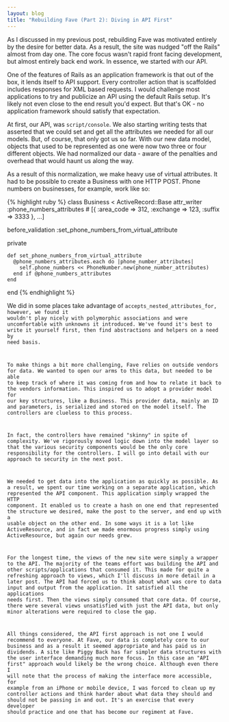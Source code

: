 ```yaml
---
layout: blog
title: "Rebuilding Fave (Part 2): Diving in API First"
---
```

As I discussed in my previous post, rebuilding Fave was motivated entirely by the desire for better data. As a result, the site was nudged "off the Rails" almost from day one. The core focus wasn't rapid front facing development, but almost entirely back end work. In essence, we started with our API.

One of the features of Rails as an application framework is that out of the box, it lends itself to API support. Every controller action that is scaffolded includes responses for XML based requests. I would challenge most applications to try and publicize an API using the default Rails setup. It's likely not even close to the end result you'd expect. But that's OK - no application framework should satisfy that expectation.

At first, our API, was <code>script/console</code>. We also starting writing tests that asserted that we could set and get all the attributes we needed for all our models. But, of course, that only got us so far. With our new data model, objects that used to be represented as one were now two three or four different objects. We had normalized our data - aware of the penalties and overhead that would haunt us along the way.

As a result of this normalization, we make heavy use of virtual attributes. It had to be possible to create a Business with one HTTP POST. Phone numbers on businesses, for example, work like so:

{% highlight ruby %}
class Business < ActiveRecord::Base
  attr_writer :phone_numbers_attributes # [{ :area_code => 312, :exchange => 123, :suffix => 3333 }, ...]
  
  before_validation :set_phone_numbers_from_virtual_attribute
  
  private
    
    def set_phone_numbers_from_virtual_attribute
      @phone_numbers_attributes.each do |phone_number_attributes|
        self.phone_numbers << PhoneNumber.new(phone_number_attributes)
      end if @phone_numbers_attributes
    end
end
{% endhighlight %}

We did in some places take advantage of <code>accepts_nested_attributes_for</PhoneNumber>, however, we found it wouldn't play nicely with polymorphic associations and were uncomfortable with unknowns it introduced. We've found it's best to write it yourself first, then find abstractions and helpers on a need by need basis.

To make things a bit more challenging, Fave relies on outside vendors for data. We wanted to open our arms to this data, but needed to be able to keep track of where it was coming from and how to relate it back to the vendors information. This inspired us to adopt a provider model for our key structures, like a Business. This provider data, mainly an ID and parameters, is serialized and stored on the model itself. The controllers are clueless to this process.

In fact, the controllers have remained "skinny" in spite of complexity. We've rigorously moved logic down into the model layer so that the various security components would be the only core responsibility for the controllers. I will go into detail with our approach to security in the next post.

We needed to get data into the application as quickly as possible. As a result, we spent our time working on a separate application, which represented the API component. This application simply wrapped the HTTP component. It enabled us to create a hash on one end that represented the structure we desired, make the post to the server, and end up with a usable object on the other end. In some ways it is a lot like ActiveResource, and in fact we made enormous progress simply using ActiveResource, but again our needs grew.

For the longest time, the views of the new site were simply a wrapper to the API. The majority of the teams effort was building the API and other scripts/applications that consumed it. This made for quite a refreshing approach to views, which I'll discuss in more detail in a later post. The API had forced us to think about what was core to data input and output from the application. It satisfied all the applications needs first. Then the views simply consumed that core data. Of course, there were several views unsatisfied with just the API data, but only minor alterations were required to close the gap.

All things considered, the API first approach is not one I would recommend to everyone. At Fave, our data is completely core to our business and as a result it seemed appropriate and has paid us in dividends. A site like Piggy Back has far simpler data structures with the user interface demanding much more focus. In this case an "API first" approach would likely be the wrong choice. Although even there I will note that the process of making the interface more accessible, for example from an iPhone or mobile device, I was forced to clean up my controller actions and think harder about what data they should and should not be passing in and out. It's an exercise that every developer should practice and one that has become our regiment at Fave.


























